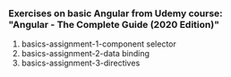 <h3>Exercises on basic Angular from Udemy course:<br>
  "Angular - The Complete Guide (2020 Edition)"</h3>

1. basics-assignment-1-component selector
2. basics-assignment-2-data binding
3. basics-assignment-3-directives
